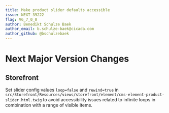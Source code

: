 ```yaml
---
title: Make product slider defaults accessible
issue: NEXT-39222
flag: V6_7_0_0
author: Benedikt Schulze Baek
author_email: b.schulze-baek@cicada.com
author_github: @bschulzebaek
---
```

# Next Major Version Changes
## Storefront
Set slider config values `loop=false` and `rewind=true` in `src/Storefront/Resources/views/storefront/element/cms-element-product-slider.html.twig` to avoid accessibility issues related to infinite loops in combination with a range of visible items.
